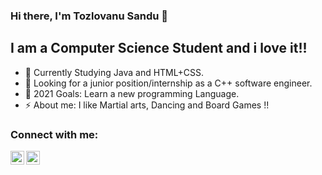 ### Hi there, I'm Tozlovanu Sandu  👋

## I am a Computer Science Student and i love it!!

- 🔭 Currently Studying Java and HTML+CSS.
- 👯 Looking for a junior position/internship as a C++ software engineer.
- 🥅 2021 Goals: Learn a new programming Language.
- ⚡ About me: I like Martial arts, Dancing and Board Games !!

### Connect with me:

[<img align="left" alt="SanduTozlovanu | Facebook" width="22px" src="https://cdn.exclaimer.com/Handbook%20Images/facebook-icon_24x24.png?_ga=2.50885225.1537100272.1634892076-1735758275.1634892075" />][facebook]
[<img align="left" alt="SanduTozlovanu | Instagram" width="22px" src="https://cdn.exclaimer.com/Handbook%20Images/instagram-icon_24x24.png?_ga=2.9001973.1537100272.1634892076-1735758275.1634892075" />][instagram]

<br />

</details>


[instagram]: https://www.instagram.com/sandu.tozlovanu/
[facebook]: https://www.facebook.com/profile.php?id=100005192147080

